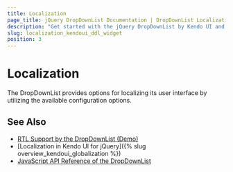 ```yaml
---
title: Localization
page_title: jQuery DropDownList Documentation | DropDownList Localization | Kendo UI
description: "Get started with the jQuery DropDownList by Kendo UI and translate its messages for different culture locales."
slug: localization_kendoui_ddl_widget
position: 3
---
```


# Localization

The DropDownList provides options for localizing its user interface by utilizing the available configuration options.

## See Also

* [RTL Support by the DropDownList (Demo)](https://demos.telerik.com/kendo-ui/dropdownlist/right-to-left-support)
* [Localization in Kendo UI for jQuery]({% slug overview_kendoui_globalization %})
* [JavaScript API Reference of the DropDownList](/api/javascript/ui/dropdownlist)

